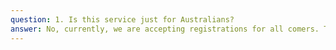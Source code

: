 ```yaml
---
question: 1. Is this service just for Australians?
answer: No, currently, we are accepting registrations for all comers. This will change as the site progresses, as the servers, our pockets, and the resources running this are not bottomless.
---
```


